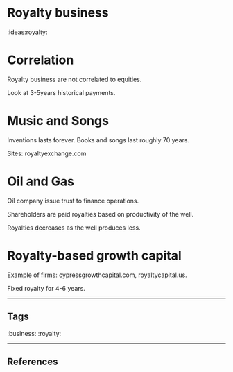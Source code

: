 # Royalty business
:ideas:royalty:

# Correlation

Royalty business are not correlated to equities.

Look at 3-5years historical payments.

# Music and Songs

Inventions lasts forever. Books and songs last roughly 70 years.

Sites: royaltyexchange.com

# Oil and Gas

Oil company issue trust to finance operations.

Shareholders are paid royalties based on productivity of the well.

Royalties decreases as the well produces less.

# Royalty-based growth capital

Example of firms: cypressgrowthcapital.com, royaltycapital.us.

Fixed royalty for 4-6 years.

---
## Tags
:business:
:royalty:

---
## References

